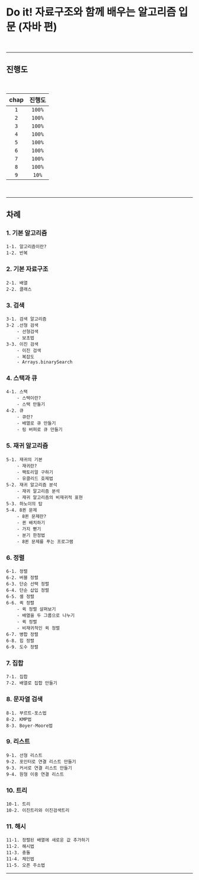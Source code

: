 # Do it! 자료구조와 함께 배우는 알고리즘 입문 (자바 편)

<br>

---

## **진행도**

<br>

| chap |  진행도   |
|:----:|:------:|
| `1`  | `100%` |
| `2`  | `100%` |
| `3`  | `100%` |
| `4`  | `100%` |
| `5`  | `100%` |
| `6`  | `100%` |
| `7`  | `100%` |
| `8`  | `100%` |
| `9`  | `10%`  |

<br>

---

## __차례__

### 1. 기본 알고리즘

    1-1. 알고리즘이란?
    1-2. 반복

### 2. 기본 자료구조

    2-1. 배열
    2-2. 클래스

### 3. 검색

    3-1. 검색 알고리즘
    3-2 .선형 검색
        - 선형검색
        - 보초법
    3-3. 이진 검색
        - 이진 검색
        - 복잡도
        - Arrays.binarySearch

### 4. 스택과 큐

    4-1. 스택
        - 스택이란?
        - 스택 만들기
    4-2. 큐
        - 큐란?
        - 배열로 큐 만들기
        - 링 버퍼로 큐 만들기

### 5. 재귀 알고리즘

    5-1. 재귀의 기본
        - 재귀란?
        - 팩토리얼 구하기
        - 유클리드 호제법
    5-2. 재귀 알고리즘 분석
        - 재귀 알고리즘 분석
        - 재귀 알고리즘의 비재귀적 표현
    5-3. 하노이의 탑
    5-4. 8퀸 문제
        - 8퀸 문제란?
        - 퀸 배치하기
        - 가지 뻗기
        - 분기 한정법
        - 8퀸 문제를 푸는 프로그램

### 6. 정렬

    6-1. 정렬
    6-2. 버블 정렬
    6-3. 단순 선택 정렬
    6-4. 단순 삽입 정렬
    6-5. 셸 정렬
    6-6. 퀵 정렬
        - 퀵 정렬 살펴보기
        - 배열을 두 그룹으로 나누기
        - 퀵 정렬
        - 비재귀적인 퀵 정렬
    6-7. 병합 정렬
    6-8. 힙 정렬
    6-9. 도수 정렬

### 7. 집합

    7-1. 집합
    7-2. 배열로 집합 만들기

### 8. 문자열 검색

    8-1. 부르트-포스법
    8-2. KMP법
    8-3. Boyer-Moore법

### 9. 리스트

    9-1. 선형 리스트
    9-2. 포인터로 연결 리스트 만들기
    9-3. 커서로 연결 리스트 만들기
    9-4. 원형 이중 연결 리스트

### 10. 트리

    10-1. 트리
    10-2. 이진트리와 이진검색트리

### 11. 해시

    11-1. 정렬된 배열에 새로운 값 추가하기
    11-2. 해시법
    11-3. 충돌
    11-4. 체인법
    11-5. 오픈 주소법

---
